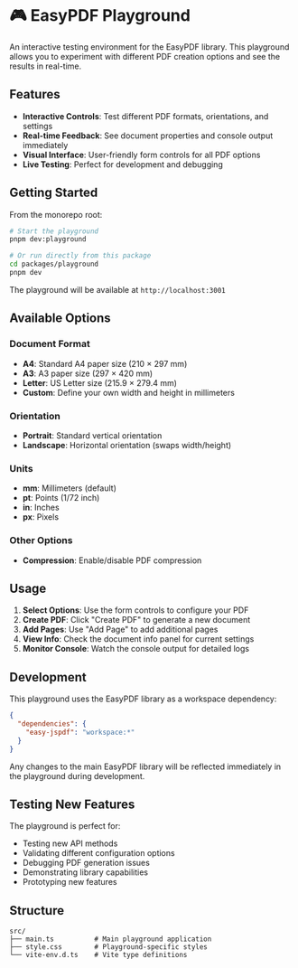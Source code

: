 # 🎮 EasyPDF Playground

An interactive testing environment for the EasyPDF library. This playground allows you to experiment with different PDF creation options and see the results in real-time.

## Features

- **Interactive Controls**: Test different PDF formats, orientations, and settings
- **Real-time Feedback**: See document properties and console output immediately
- **Visual Interface**: User-friendly form controls for all PDF options
- **Live Testing**: Perfect for development and debugging

## Getting Started

From the monorepo root:

```bash
# Start the playground
pnpm dev:playground

# Or run directly from this package
cd packages/playground
pnpm dev
```

The playground will be available at `http://localhost:3001`

## Available Options

### Document Format
- **A4**: Standard A4 paper size (210 × 297 mm)
- **A3**: A3 paper size (297 × 420 mm)  
- **Letter**: US Letter size (215.9 × 279.4 mm)
- **Custom**: Define your own width and height in millimeters

### Orientation
- **Portrait**: Standard vertical orientation
- **Landscape**: Horizontal orientation (swaps width/height)

### Units
- **mm**: Millimeters (default)
- **pt**: Points (1/72 inch)
- **in**: Inches
- **px**: Pixels

### Other Options
- **Compression**: Enable/disable PDF compression

## Usage

1. **Select Options**: Use the form controls to configure your PDF
2. **Create PDF**: Click "Create PDF" to generate a new document
3. **Add Pages**: Use "Add Page" to add additional pages
4. **View Info**: Check the document info panel for current settings
5. **Monitor Console**: Watch the console output for detailed logs

## Development

This playground uses the EasyPDF library as a workspace dependency:

```json
{
  "dependencies": {
    "easy-jspdf": "workspace:*"
  }
}
```

Any changes to the main EasyPDF library will be reflected immediately in the playground during development.

## Testing New Features

The playground is perfect for:
- Testing new API methods
- Validating different configuration options
- Debugging PDF generation issues
- Demonstrating library capabilities
- Prototyping new features

## Structure

```
src/
├── main.ts          # Main playground application
├── style.css        # Playground-specific styles
└── vite-env.d.ts    # Vite type definitions
```